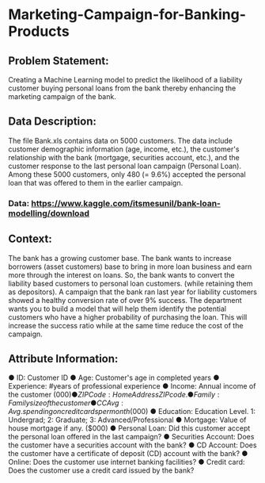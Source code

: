 # Marketing-Campaign-for-Banking-Products

## Problem Statement:
Creating a Machine Learning model to predict the likelihood of a liability customer buying personal loans from the bank thereby enhancing the marketing campaign of the bank.

## Data Description:
The file Bank.xls contains data on 5000 customers. The data include customer demographic information (age, income, etc.), the customer's relationship with the bank (mortgage, securities account, etc.), and the customer response to the last personal loan campaign (Personal Loan).
Among these 5000 customers, only 480 (= 9.6%) accepted the personal loan that was offered to them in the earlier campaign.
### Data: https://www.kaggle.com/itsmesunil/bank-loan-modelling/download

## Context:
The bank has a growing customer base. The bank wants to increase borrowers (asset customers) base to bring in more loan business and earn more through the interest on loans. So, the bank wants to convert the liability based customers to personal loan customers. (while retaining them as depositors). A campaign that the bank ran last year for liability customers showed a healthy conversion rate of over 9% success. The department wants you to build a model that will help them identify the potential customers who have a higher probability of purchasing the loan. This will increase the success ratio while at the same time reduce the cost of the campaign.

## Attribute Information:
● ID: Customer ID
● Age: Customer's age in completed years
● Experience: #years of professional experience
● Income: Annual income of the customer ($000)
● ZIP Code: Home Address ZIP code.
● Family: Family size of the customer
● CCAvg: Avg. spending on credit cards per month ($000)
● Education: Education Level. 1: Undergrad; 2: Graduate; 3: Advanced/Professional
● Mortgage: Value of house mortgage if any. ($000)
● Personal Loan: Did this customer accept the personal loan offered in the last campaign?
● Securities Account: Does the customer have a securities account with the bank?
● CD Account: Does the customer have a certificate of deposit (CD) account with the bank?
● Online: Does the customer use internet banking facilities?
● Credit card: Does the customer use a credit card issued by the bank?
